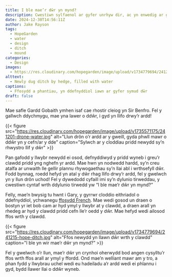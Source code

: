 ```yaml
---
title: I ble mae’r dŵr yn mynd?
description: Cwestiwn sylfaenol ar gyfer unrhyw dir, ac yn enwedig ar gyfer gardd.
date: 2024-12-30T14:56:11Z
author: Jake Rayson 
tags: 
  - HopeGarden
  - water
  - design
  - ditch
  - mound
categories: 
  - Design
images:
  - https://res.cloudinary.com/hopegarden/image/upload/v1734779694/241215-hope-ditch.jpg
alttext: 
  - Newly dug ditch by hedge, filled with water
captions: 
  - Ffosydd a phantiau, yn ddefnyddiol iawn ar gyfer symud dŵr
draft: false
---
```


Mae safle Gardd Gobaith ymhen isaf cae rhostir cleiog yn Sir Benfro. Fel y gallwch ddychmygu, mae yna lawer o ddŵr, i gyd yn llifo drwy’r ardd!

{{< figure src="https://res.cloudinary.com/hopegarden/image/upload/v1735571175/241201-drone-water.jpg" alt="Llun drôn o’r ardd ar y gweill, gyda phwll mawr o ddŵr yn y cefn/ar y dde" caption="Sylwch ar y cloddiau pridd newydd sy’n rhwystro llif y dŵr" >}}

Pan gafodd y llwybr newydd ei osod, defnyddiwyd y pridd wyneb i greu’r clawdd pridd yng nghefn yr ardd. Mae hwn yn nodwedd hardd, sy’n creu atalfa ar unwaith lle gellir plannu rhywogaethau sy’n llai abl i wrthsefyll dŵr. Fodd bynnag, roedd hefyd yn atal y dŵr rhag llifo drwy’r ardd, fel y gwelwch yn y llun drôn uchod! Fel y dywedodd cyfaill imi sy’n dylunio tirweddau, y cwestiwn cyntaf wrth ddylunio tirwedd yw “I ble mae’r dŵr yn mynd?”

Felly, mae’n bwysig tu hwnt i Gary, y gyrrwr cloddio eithriadol o ddefnyddiol, ychwanegu [ffosydd French](https://en.wikipedia.org/wiki/French_drain). Mae wedi gosod un draen o bostyn yr iet bob cam ar hyd ymyl y llwybr at y clawdd, a draen arall yn rhedeg ar hyd y clawdd pridd cefn lle’r oedd y dŵr. Mae hefyd wedi ailosod ffos wrth y clawdd.

{{< figure src="https://res.cloudinary.com/hopegarden/image/upload/v1734779694/241215-hope-ditch.jpg" alt="Ffos newydd yn llawn dŵr wrth y clawdd" caption="I ble yn wir mae’r dŵr yn mynd?” >}}

Fel y gwelwch o’r llun, mae’r dŵr yn crynhoi oherwydd bod angen cysylltu’r ffos wrth ffos arall ar ymyl y ffordd. Ond mae’n welliant mawr am y tro, a phan fydd y llwybrau uchel wedi eu hadeiladu a’r ardd wedi ei phlannu i gyd, bydd llawer llai o ddŵr wyneb.
